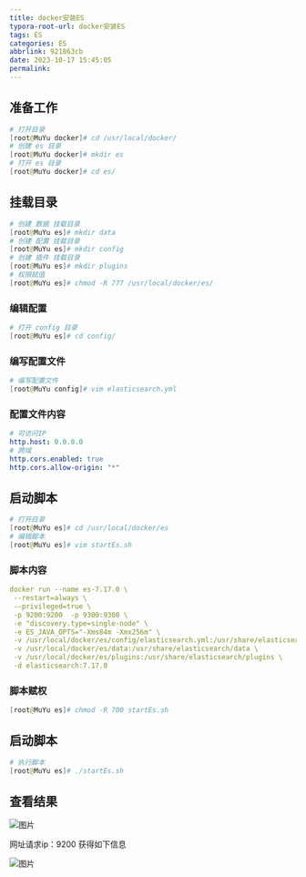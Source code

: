 ```yaml
---
title: docker安装ES
typora-root-url: docker安装ES
tags: ES
categories: ES
abbrlink: 921863cb
date: 2023-10-17 15:45:05
permalink:
---
```


## 准备工作

```powershell
# 打开目录
[root@MuYu docker]# cd /usr/local/docker/
# 创建 es 目录
[root@MuYu docker]# mkdir es
# 打开 es 目录
[root@MuYu docker]# cd es/
```

## 挂载目录

```powershell
# 创建 数据 挂载目录
[root@MuYu es]# mkdir data
# 创建 配置 挂载目录
[root@MuYu es]# mkdir config
# 创建 插件 挂载目录
[root@MuYu es]# mkdir plugins
# 权限赋值
[root@MuYu es]# chmod -R 777 /usr/local/docker/es/
```

### 编辑配置

```powershell
# 打开 config 目录
[root@MuYu es]# cd config/
```

### 编写配置文件

```powershell
# 编写配置文件
[root@MuYu config]# vim elasticsearch.yml
```

### 配置文件内容

```yaml
# 可访问IP
http.host: 0.0.0.0
# 跨域
http.cors.enabled: true
http.cors.allow-origin: "*"
```

## 启动脚本

```powershell
# 打开目录
[root@MuYu es]# cd /usr/local/docker/es
# 编辑脚本
[root@MuYu es]# vim startEs.sh
```

### 脚本内容

```yaml
docker run --name es-7.17.0 \
 --restart=always \
 --privileged=true \
 -p 9200:9200  -p 9300:9300 \
 -e "discovery.type=single-node" \
 -e ES_JAVA_OPTS="-Xms84m -Xmx256m" \
 -v /usr/local/docker/es/config/elasticsearch.yml:/usr/share/elasticsearch/config/elasticsearch.yml \
 -v /usr/local/docker/es/data:/usr/share/elasticsearch/data \
 -v /usr/local/docker/es/plugins:/usr/share/elasticsearch/plugins \
 -d elasticsearch:7.17.0
```

### 脚本赋权

```powershell
[root@MuYu es]# chmod -R 700 startEs.sh
```

## 启动脚本

```powershell
# 执行脚本
[root@MuYu es]# ./startEs.sh

```

## 查看结果

![图片](./clip_image002.gif)

网址请求ip：9200 获得如下信息

![图片](./clip_image004.gif)